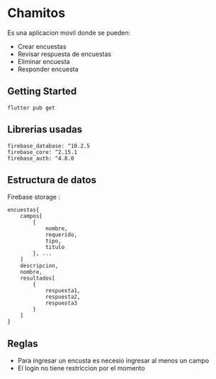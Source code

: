 # Chamitos

Es una aplicacion movil donde se pueden:

- Crear encuestas
- Revisar respuesta de encuestas
- Eliminar encuesta
- Responder encuesta

## Getting Started

```
flutter pub get
```

## Librerias usadas

```
firebase_database: ^10.2.5
firebase_core: ^2.15.1
firebase_auth: ^4.8.0
```

## Estructura de datos

Firebase storage :

```
encuestas{
    campos[
        {
            nombre,
            requerido,
            tipo,
            titulo
        }, ...
    ]
    descripcion,
    nombre,
    resultados[
        {
            respuesta1,
            respuesta2,
            respuesta3
        }
    ]
}
```

## Reglas

- Para ingresar un encusta es necesio ingresar al menos un campo
- El login no tiene restriccion por el momento
